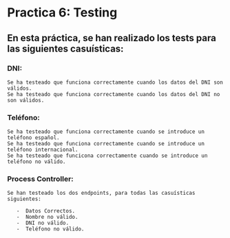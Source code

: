 # Practica 6: Testing

## En esta práctica, se han realizado los tests para las siguientes casuísticas:

### DNI:

    Se ha testeado que funciona correctamente cuando los datos del DNI son válidos.
    Se ha testeado que funciona correctamente cuando los datos del DNI no son válidos.


### Teléfono:

    Se ha testeado que funciona correctamente cuando se introduce un teléfono español.
    Se ha testeado que funciona correctamente cuando se introduce un teléfono internacional.
    Se ha testeado que funcicona correctamente cuando se introduce un teléfono no válido.

### Process Controller:

    Se han testeado los dos endpoints, para todas las casuísticas siguientes:

       -  Datos Correctos.
       -  Nombre no válido.
       -  DNI no válido.
       -  Teléfono no válido.